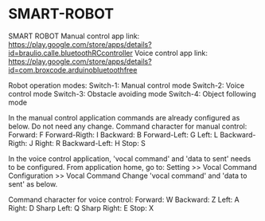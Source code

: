 # SMART-ROBOT
SMART ROBOT
  Manual control app link: https://play.google.com/store/apps/details?id=braulio.calle.bluetoothRCcontroller
  Voice control app link: https://play.google.com/store/apps/details?id=com.broxcode.arduinobluetoothfree

  Robot operation modes:
    Switch-1: Manual control mode
    Switch-2: Voice control mode
    Switch-3: Obstacle avoiding mode
    Switch-4: Object following mode

  In the manual control application commands are already configured as below. Do not need any change.
  Command character for manual control:
    Forward: F          Forward-Rigth: I
    Backward: B         Forward-Left: G
    Left: L             Backward-Rigth: J
    Right: R            Backward-Left: H
    Stop: S

   In the voice control application, 'vocal command' and 'data to sent' needs to be configured.
   From application home, go to: Setting >> Vocal Command Configuration >> Vocal Command
   Change 'vocal command' and 'data to sent' as below.

   Command character for voice control:
    Forward: W          Backward: Z
    Left: A             Right: D
    Sharp Left: Q       Sharp Right: E
    Stop: X
